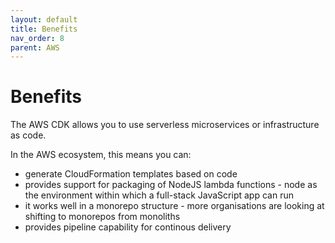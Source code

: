 ```yaml
---
layout: default
title: Benefits
nav_order: 8
parent: AWS 
---
```


# Benefits

The AWS CDK allows you to use serverless microservices or infrastructure as code. 

In the AWS ecosystem, this means you can:

- generate CloudFormation templates based on code
- provides support for packaging of NodeJS lambda functions - node as the environment within which a full-stack JavaScript app can run
- it works well in a monorepo structure - more organisations are looking at shifting to monorepos from monoliths
- provides pipeline capability for continous delivery
